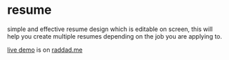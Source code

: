 # resume
simple and effective resume design which is editable on screen, this will help you create multiple resumes depending on the job you are applying to.

[live demo](https://raddad.me/resume/general) is on [raddad.me](https://raddad.me)
